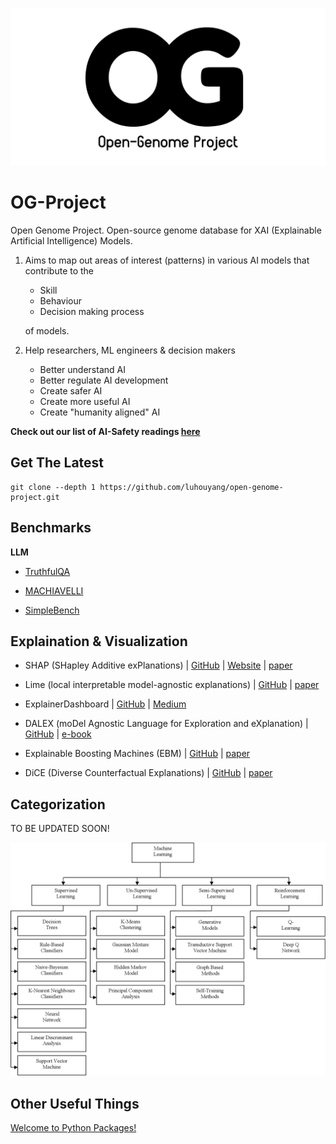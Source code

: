 ![open-genome project logo](/assets/logo/OG_logo.png)

# OG-Project

Open Genome Project. Open-source genome database for XAI (Explainable Artificial Intelligence) Models. 

1. Aims to map out areas of interest (patterns) in various AI models that contribute to the 
    - Skill 
    - Behaviour 
    - Decision making process

    of models.

1. Help researchers, ML engineers & decision makers
    - Better understand AI
    - Better regulate AI development
    - Create safer AI
    - Create more useful AI
    - Create "humanity aligned" AI

**Check out our list of AI-Safety readings [here](/assets/resources)**

## Get The Latest

```
git clone --depth 1 https://github.com/luhouyang/open-genome-project.git
```

## Benchmarks

**LLM**

- [TruthfulQA](https://github.com/sylinrl/TruthfulQA)

- [MACHIAVELLI](https://aypan17.github.io/machiavelli/)

- [SimpleBench](https://simple-bench.com)

## Explaination & Visualization

- SHAP (SHapley Additive exPlanations) | [GitHub](https://github.com/shap/shap.git) | [Website](https://shap.readthedocs.io/en/latest/) | [paper](https://arxiv.org/abs/1705.07874)

- Lime (local interpretable model-agnostic explanations) | [GitHub](https://github.com/marcotcr/lime) | [paper](https://arxiv.org/abs/1602.04938)

- ExplainerDashboard | [GitHub](https://github.com/oegedijk/explainerdashboard) | [Medium](https://medium.com/value-stream-design/making-ml-transparent-and-explainable-with-explainerdashboard-49953ae743dd)

- DALEX (moDel Agnostic Language for Exploration and eXplanation) | [GitHub](https://github.com/ModelOriented/DALEX) | [e-book](https://ema.drwhy.ai)

- Explainable Boosting Machines (EBM) | [GitHub](https://github.com/interpretml/interpret) | [paper](https://arxiv.org/abs/1909.09223)

- DiCE (Diverse Counterfactual Explanations) | [GitHub](https://github.com/interpretml/DiCE) | [paper](https://arxiv.org/abs/1905.07697)

## Categorization

TO BE UPDATED SOON!

![Classification of Models](assets/classification_of_models.png)

## Other Useful Things

[Welcome to Python Packages!](https://py-pkgs.org/welcome)
